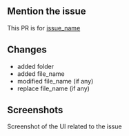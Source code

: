 ## Mention the issue
This PR is for [issue_name](https://github.com/Maran1947/learn_react_js/issues/)

## Changes
- added folder
- added file_name
- modified file_name (if any)
- replace file_name (if any)

## Screenshots
Screenshot of the UI related to the issue
